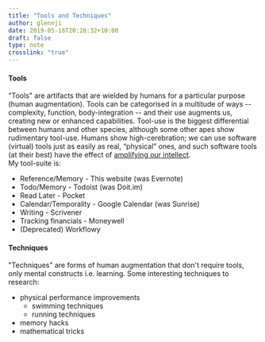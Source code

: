 ```yaml
---
title: "Tools and Techniques"
author: glennji
date: 2019-05-16T20:28:32+10:00
draft: false
type: note
crosslink: "true"
---
```

<h4><b>Tools</b></h4>
"Tools" are artifacts that are wielded by humans for a particular purpose (human augmentation). Tools can be categorised in a multitude of ways -- complexity, function, body-integration -- and their use augments us, creating new or enhanced capabilities. Tool-use is the biggest differential between humans and other species, although some other apes show rudimentary tool-use.
Humans show high-cerebration; we can use software (virtual) tools just as easily as real, “physical” ones, and such 
software tools (at their best) have the effect of <a href="/notes/intelligence-amplification/">amplifying our intellect</a>.
<div>My tool-suite is:</div>
<ul>
 	<li>Reference/Memory - This website (was Evernote)</li>
 	<li>Todo/Memory - Todoist (was Doit.im)</li>
 	<li>Read Later - Pocket</li>
 	<li>Calendar/Temporality - Google Calendar (was Sunrise)</li>
 	<li>Writing - Scrivener</li>
 	<li>Tracking financials - Moneywell</li>
 	<li>(Deprecated) Workflowy</li>
</ul>
<h4><b>Techniques</b></h4>
"Techniques" are forms of human augmentation that don't require tools, only mental constructs i.e. learning.
Some interesting techniques to research:
<ul>
 	<li>physical performance improvements
<ul>
 	<li>swimming techniques</li>
 	<li>running techniques</li>
</ul>
</li>
 	<li>memory hacks</li>
 	<li>mathematical tricks</li>
</ul>
<div></div>
<div></div>
